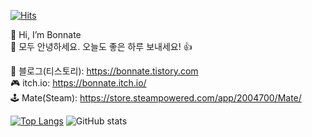 [![Hits](https://hits.seeyoufarm.com/api/count/incr/badge.svg?url=https%3A%2F%2Fgithub.com%2Fbonnate%2Fhit-counter&count_bg=%23007EFF&title_bg=%23000000&icon=unity.svg&icon_color=%23FFFFFF&title=hits&edge_flat=false)](https://github.com/Bonnate)

👋 Hi, I’m Bonnate  
👋 모두 안녕하세요. 오늘도 좋은 하루 보내세요! 👍

📑 블로그(티스토리): https://bonnate.tistory.com<br/>
🎮 itch.io:     https://bonnate.itch.io/<br/>
🕹️ Mate(Steam): https://store.steampowered.com/app/2004700/Mate/

[![Top Langs](https://github-readme-stats.vercel.app/api/top-langs/?username=bonnate&count_private=true&border_radius=10&border_color=000000&bg_color=30,94a9d1,f7cac8&title_color=ffffff&text_color=ffffff&custom_title=my_languages)](https://github.com/anuraghazra/github-readme-stats)
![GitHub stats](https://github-readme-stats.vercel.app/api?username=bonnate&show_icons=true&count_private=true&border_radius=10&border_color=000000&bg_color=60,94a9d1,f7cac8&title_color=ffffff&text_color=ffffff&custom_title=my_stats)
